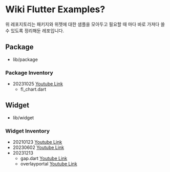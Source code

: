 # Wiki Flutter Examples?

위 레포지토리는 패키지와 위젯에 대한 샘플을 모아두고 필요할 때 마다 바로 가져다 쓸 수 있도록 정리해둔 레포입니다.

## Package
- lib/package

### Package Inventory
- 20231025 [Youtube Link](https://www.youtube.com/watch?v=PkPAtfNNJX8)
  - fl_chart.dart

## Widget
- lib/widget

### Widget Inventory
- 20210123 [Youtube Link](https://www.youtube.com/watch?v=M9J-JJOuyE0)
- 20230602 [Youtube Link](https://www.youtube.com/watch?v=q4x2G_9-Mu0)
- 20231213 
  - gap.dart [Youtube Link](https://www.youtube.com/watch?v=MqjCIITfCIA)
  - overlayportal [Youtube Link](https://www.youtube.com/watch?v=S0Ylpa44OAQ)

